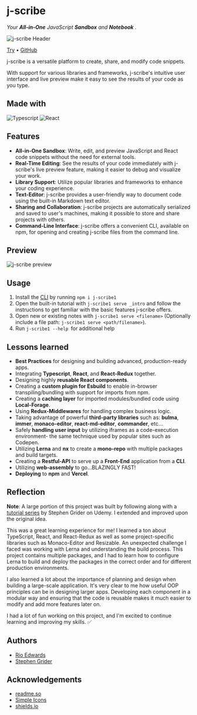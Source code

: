 # j-scribe

_Your_ _**All-in-One**_ _JavaScript_ _**Sandbox**_ _and_ _**Notebook**_ _._

![j-scribe Header](images/j-scribe_header.png)

[Try](https://j-scribe.vercel.app/) • [GitHub](https://github.com/rioredwards/j-scribe)

j-scribe is a versatile platform to create, share, and modify code snippets.

With support for various libraries and frameworks, j-scribe's intuitive user interface and live preview make it easy to see the results of your code as you type.

## Made with

![Typescript](https://img.shields.io/badge/-Typescript-3178C6?logo=TypeScript&logoColor=black&style=for-the-badge)&nbsp;![React](https://img.shields.io/badge/-React-61DAFB?logo=React&logoColor=black&style=for-the-badge)&nbsp;

## Features

- **All-in-One Sandbox**: Write, edit, and preview JavaScript and React code snippets without the need for external tools.
- **Real-Time Editing**: See the results of your code immediately with j-scribe's live preview feature, making it easier to debug and visualize your work.
- **Library Support**: Utilize popular libraries and frameworks to enhance your coding experience.
- **Text-Editor**: j-scribe provides a user-friendly way to document code using the built-in Markdown text editor.
- **Sharing and Collaboration**: j-scribe projects are automatically serialized and saved to user's machines, making it possible to store and share projects with others.
- **Command-Line Interface**: j-scribe offers a convenient CLI, available on npm, for opening and creating j-scribe files from the command line.

## Preview

![j-scribe preview](images/j-scribe_preview.gif)

## Usage

1. Install the [CLI](https://www.npmjs.com/package/j-scribe1) by running `npm i j-scribe1`
2. Open the built-in tutorial with `j-scribe1 serve _intro` and follow the instructions to get familiar with the basic features j-scribe offers.
3. Open new or existing notes with `j-scribe1 serve <filename>` (Optionally include a file path: `j-scribe1 serve <path/filename>`).
4. Run `j-scribe1 --help `for additional help

## Lessons learned

- **Best Practices** for designing and building advanced, production-ready apps.
- Integrating **Typescript**, **React**, and **React-Redux** together.
- Designing highly **reusable React components**.
- Creating a **custom plugin for Esbuild** to enable in-browser transpiling/bundling with support for imports from npm.
- Creating a **caching layer** for imported modules/bundled code using **Local-Forage**.
- Using **Redux-Middlewares** for handling complex business logic.
- Taking advantage of powerful **third-party libraries** such as: **bulma**, **immer**, **monaco-editor**, **react-md-editor**, **commander**, etc...
- Safely **handling user input** by utilizing iframes as a code-execution environment- the same technique used by popular sites such as Codepen.
- Utilizing **Lerna** and **nx** to create a **mono-repo** with multiple packages and build targets.
- Creating a **Restful-API** to serve up a **Front-End** application from a **CLI**.
- Utilizing **web-assembly** to go...BLAZINGLY FAST!
- **Deploying** to **npm** and **Vercel**.

## Reflection

**Note**: A large portion of this project was built by following along with a [tutorial series](https://www.udemy.com/course/react-and-typescript-build-a-portfolio-project/) by Stephen Grider on Udemy. I extended and improved upon the original idea.

This was a great learning experience for me! I learned a ton about TypeScript, React, and React-Redux as well as some project-specific libraries such as Monaco-Editor and Resizable. An unexpected challenge I faced was working with Lerna and understanding the build process. This project contains multiple packages, and I had to learn how to configure Lerna to build and deploy the packages in the correct order and for different production environments.

I also learned a lot about the importance of planning and design when building a large-scale application. It's very clear to me how useful OOP principles can be in designing larger apps. Developing each component in a modular way and ensuring that the code is reusable makes it much easier to modify and add more features later on.

I had a lot of fun working on this project, and I'm excited to continue learning and improving my skills. ✅

## Authors

- [Rio Edwards](https://www.github.com/rioredwards)
- [Stephen Grider](https://github.com/StephenGrider)

## Acknowledgements

- [readme.so](https://readme.so/editor)
- [Simple Icons](https://simpleicons.org/?q=redux)
- [shields.io](https://shields.io/)
